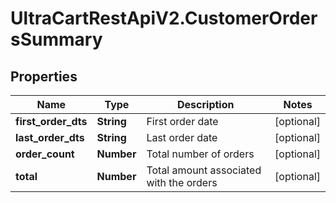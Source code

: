 # UltraCartRestApiV2.CustomerOrdersSummary

## Properties
Name | Type | Description | Notes
------------ | ------------- | ------------- | -------------
**first_order_dts** | **String** | First order date | [optional] 
**last_order_dts** | **String** | Last order date | [optional] 
**order_count** | **Number** | Total number of orders | [optional] 
**total** | **Number** | Total amount associated with the orders | [optional] 


